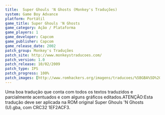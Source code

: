 ```yaml
---
title:  Super Ghouls 'N Ghosts (Monkey's Traduções)
system: Game Boy Advance
platform: Portátil
game_title: Super Ghouls 'N Ghosts
game_category: Ação / Plataforma
game_players: 1
game_developer: Capcom
game_publisher: Capcom
game_release_date: 2002
patch_group: Monkey's Traduções
patch_site: http://www.monkeystraducoes.com/
patch_version: 1.0
patch_release: 10/02/2009
patch_type: IPS
patch_progress: 100%
patch_images: [http://www.romhackers.org/imagens/traducoes/%5BGBA%5D%20Super%20Ghouls%20'N%20Ghosts%20-%20Monkey's%20Tradu%C3%A7%C3%B5es%20-%201.png,http://www.romhackers.org/imagens/traducoes/%5BGBA%5D%20Super%20Ghouls%20'N%20Ghosts%20-%20Monkey's%20Tradu%C3%A7%C3%B5es%20-%202.png,http://www.romhackers.org/imagens/traducoes/%5BGBA%5D%20Super%20Ghouls%20'N%20Ghosts%20-%20Monkey's%20Tradu%C3%A7%C3%B5es%20-%203.png]
---
```

Uma boa tradução que conta com todos os textos traduzidos e parcialmente acentuados e com alguns gráficos editados.ATENÇÃO:Esta tradução deve ser aplicada na ROM original Super Ghouls 'N Ghosts (U).gba, com CRC32 1EF2ACF3.